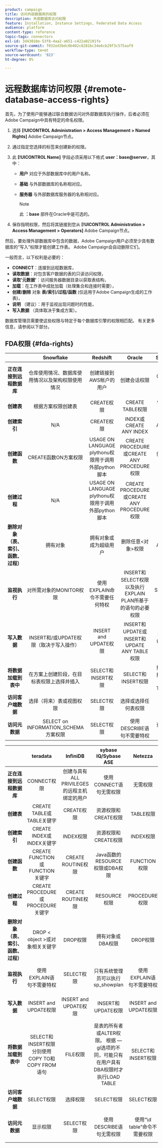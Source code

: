 ```yaml
---
product: campaign
title: 访问外部数据库的权限
description: 外部数据库访问权限
feature: Installation, Instance Settings, Federated Data Access
audience: platform
content-type: reference
topic-tags: connectors
exl-id: 3d43010e-53f8-4aa2-a651-c422a02191fe
source-git-commit: f032ed3bdc0b402c8281bc34e6cb29f3c575aaf9
workflow-type: tm+mt
source-wordcount: '923'
ht-degree: 0%

---
```


# 远程数据库访问权限 {#remote-database-access-rights}



首先，为了使用户能够通过联合数据访问对外部数据库执行操作，后者必须在Adobe Campaign中具有特定的命名权限。

1. 选择 **[!UICONTROL Administration > Access Management > Named Rights]** Adobe Campaign节点。
1. 通过指定您选择的标签来创建新的权限。
1. 此 **[!UICONTROL Name]** 字段必须采用以下格式 **user：base@server**，其中：

   * **用户** 对应于外部数据库中的用户名称。
   * **基础** 与外部数据库的名称相对应。
   * **服务器** 与外部数据库服务器的名称相对应。

     >[!NOTE]
     >
     >此 **：base** 部件在Oracle中是可选的。

1. 保存指明权限，然后将其链接到您从 **[!UICONTROL Administration > Access Management > Operators]** Adobe Campaign节点。

然后，要处理外部数据库中包含的数据，Adobe Campaign用户必须至少具有数据库的“写入”权限才能创建工作表。 Adobe Campaign会自动删除它们。

一般而言，以下权利是必要的：

* **CONNECT**：连接到远程数据库，
* **读取数据**：对包含客户数据的表的只读访问权限，
* **读取&#39;元数据&#39;**：访问服务器数据目录以获取表结构，
* **加载**：在工作表中成批加载（处理集合和连接时需要），
* **创建/删除** 对象 **表/索引/过程/函数** (仅适用于Adobe Campaign生成的工作表)，
* **说明** （建议）：用于监视出现问题时的性能，
* **写入数据** （具体取决于集成方案）。

数据库管理员需要使这些权限与特定于每个数据库引擎的权限相匹配。 有关更多信息，请参阅以下部分。

## FDA权限 {#fda-rights}

|   | Snowflake | Redshift | Oracle | SQLServer | PostgreSQL | MySQL |
|:-:|:-:|:-:|:-:|:-:|:-:|:-:|
| **正在连接到远程数据库** | 仓库使用情况、数据库使用情况以及架构权限使用情况 | 创建链接到AWS帐户的用户 | 创建会话权限 | CONNECT权限 | CONNECT权限 | 创建与具有ALL PRIVILEGES的远程主机绑定的用户 |
| **创建表** | 根据方案权限创建表 | CREATE权限 | CREATE TABLE权限 | “创建表”权限 | CREATE权限 | CREATE权限 |
| **创建索引** | N/A | CREATE权限 | INDEX或CREATE ANY INDEX | ALTER权限 | CREATE权限 | INDEX权限 |
| **创建函数** | CREATE函数ON方案权限 | USAGE ON LANGUAGE plythonu权限用于调用外部python脚本 | CREATE PROCEDURE或CREATE ANY PROCEDURE权限 | 创建函数权限 | USAGE权限 | CREATE ROUTINE权限 |
| **创建过程** | N/A | USAGE ON LANGUAGE plythonu权限用于调用外部python脚本 | CREATE PROCEDURE或CREATE ANY PROCEDURE权限 | “创建过程”权限 | USAGE权限（过程是函数） | CREATE ROUTINE权限 |
| **删除对象（表、索引、函数、过程）** | 拥有对象 | 拥有对象或成为超级用户 | 删除任意&lt;对象>权限 | ALTER权限 | 表：拥有表索引：拥有索引函数：拥有函数 | DROP权限 |
| **监视执行** | 对所需对象的MONITOR权限 | 使用EXPLAIN命令不需要任何特权 | INSERT和SELECT权限以及执行EXPLAIN PLAN所基于的语句的必要权限 | SHOWPLAN权限 | 使用EXPLAIN语句不需要特权 | SELECT权限 |
| **写入数据** | INSERT和/或UPDATE权限（取决于写入操作） | INSERT and UPDATE权限 | INSERT和UPDATE或INSERT和UPDATE ANY TABLE权限 | INSERT和UPDATE权限 | INSERT and UPDATE权限 | INSERT and UPDATE权限 |
| **将数据加载到表中** | 在方案上创建阶段，在目标表权限上选择并插入 | SELECT和INSERT权限 | SELECT和INSERT权限 | 插入、管理批量操作和ALTER TABLE权限 | SELECT和INSERT权限 | FILE权限 |
| **访问客户端数据** | 选择（将来）表或视图权限 | SELECT权限 | 选择或选择任何表权限 | 选择权限 | SELECT权限 | SELECT权限 |
| **访问元数据** | SELECT on INFORMATION_SCHEMA方案权限 | SELECT权限 | 使用DESCRIBE语句不需要特权 | 查看定义权限 | 使用“\d table”命令不需要权限 | SELECT权限 |

|   | teradata | InfiniDB | sybase IQ/Sybase ASE | Netezza | AsterData |
|:-:|:-:|:-:|:-:|:-:|:-:|
| **正在连接到远程数据库** | CONNECT权限 | 创建与具有ALL PRIVILEGES的远程主机绑定的用户 | 使用CONNECT语句无需权限 | 无需权限 | CONNECT权限 |
| **创建表** | CREATE TABLE或TABLE关键字 | CREATE权限 | 资源权限和CREATE权限 | TABLE权限 | CREATE权限 |
| **创建索引** | CREATE INDEX或INDEX关键字 | INDEX权限 | 资源权限和CREATE权限 | INDEX权限 | CREATE权限 |
| **创建函数** | CREATE FUNCTION或FUNCTION关键字 | CREATE ROUTINE权限 | Java函数的RESOURCE权限或DBA权限 | FUNCTION权限 | CREATE函数权限 |
| **创建过程** | CREATE PROCEDURE或PROCEDURE关键字 | CREATE ROUTINE权限 | RESOURCE权限 | PROCEDURE权限 | CREATE函数权限 |
| **删除对象（表、索引、函数、过程）** | DROP &lt; object >或对象相关关键字 | DROP权限 | 拥有对象或DBA权限 | DROP权限 | 拥有对象 |
| **监视执行** | 使用EXPLAIN语句不需要特权 | SELECT权限 | 只有系统管理员可以执行sp_showplan | 使用EXPLAIN语句不需要特权 | 使用EXPLAIN语句不需要特权 |
| **写入数据** | INSERT and UPDATE权限 | INSERT and UPDATE权限 | INSERT和UPDATE权限 | INSERT and UPDATE权限 | INSERT and UPDATE权限 |
| **将数据加载到表中** | SELECT和INSERT权限分别使用COPY TO和COPY FROM语句 | FILE权限 | 是表的所有者或ALTER权限。 根据 — gl选项的不同，可能只有在用户具有DBA权限时才执行LOAD TABLE | SELECT和INSERT权限 | SELECT和INSERT权限 |
| **访问客户端数据** | SELECT权限 | 选择权限 | SELECT权限 | SELECT权限 |
| **访问元数据** | 显示权限 | SELECT权限 | 使用DESCRIBE语句无需权限 | 使用“\d table”命令不需要权限 | 使用SHOW命令不需要任何特权 |
